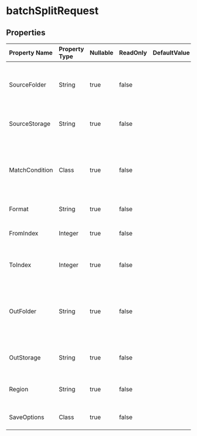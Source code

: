 # **batchSplitRequest**

 

## **Properties**

| Property Name | Property Type | Nullable |  ReadOnly | DefaultValue | Description | 
| :- | :- | :- |:- |  :- | :- |
|SourceFolder|String|true|false |  |The directory stores files that need to format conversion.            |
|SourceStorage|String|true|false |  |Aspose Cloud storage name|
|MatchCondition|Class|true|false |  |Indicates the match condition that needs to be processed for the file name.|
|Format|String|true|false |  |Output file format|
|FromIndex|Integer|true|false |  |From worksheet index of workbook.|
|ToIndex|Integer|true|false |  |To worksheet index of workbook.|
|OutFolder|String|true|false |  |The directory that stores files whose format conversion was successful.|
|OutStorage|String|true|false |  |Aspose Cloud storage name.|
|Region|String|true|false |  |The regional settings for workbook.|
|SaveOptions|Class|true|false |  |Indicates save options.|

